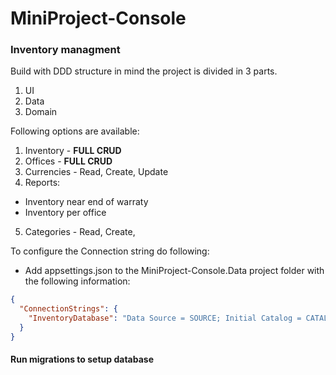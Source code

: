 # MiniProject-Console

### Inventory managment 

Build with DDD structure in mind the project is divided in 3 parts. 

1. UI
2. Data
3. Domain

Following options are available:

1. Inventory - **FULL CRUD**
2. Offices - **FULL CRUD**
3. Currencies - Read, Create, Update
4. Reports:
  * Inventory near end of warraty
  * Inventory per office
5. Categories - Read, Create,


To configure the Connection string do following:
- Add  appsettings.json to the MiniProject-Console.Data project folder with the following information: 
```json
{
  "ConnectionStrings": {
    "InventoryDatabase": "Data Source = SOURCE; Initial Catalog = CATALOG ; User Id = USER; Password = PASSWORD;"
  }
}
```
#### Run migrations to setup database
